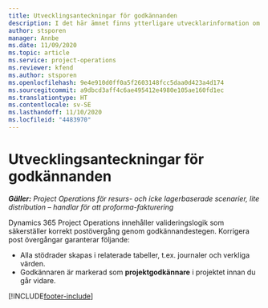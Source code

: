 ```yaml
---
title: Utvecklingsanteckningar för godkännanden
description: I det här ämnet finns ytterligare utvecklarinformation om att arbeta med godkännanden.
author: stsporen
manager: Annbe
ms.date: 11/09/2020
ms.topic: article
ms.service: project-operations
ms.reviewer: kfend
ms.author: stsporen
ms.openlocfilehash: 9e4e910d0ff0a5f2603148fcc5daa0d423a4d174
ms.sourcegitcommit: a9dbcd3aff4c6ae495412e4980e105ae160fd1ec
ms.translationtype: HT
ms.contentlocale: sv-SE
ms.lasthandoff: 11/10/2020
ms.locfileid: "4483970"
---
```

# <a name="developer-notes-for-approvals"></a>Utvecklingsanteckningar för godkännanden

_**Gäller:** Project Operations för resurs- och icke lagerbaserade scenarier, lite distribution – handlar för att proforma-fakturering_

Dynamics 365 Project Operations innehåller valideringslogik som säkerställer korrekt postövergång genom godkännandestegen. Korrigera post övergångar garanterar följande: 

  - Alla stödrader skapas i relaterade tabeller, t.ex. journaler och verkliga värden.
  - Godkännaren är markerad som **projektgodkännare** i projektet innan du går vidare.


[!INCLUDE[footer-include](../includes/footer-banner.md)]